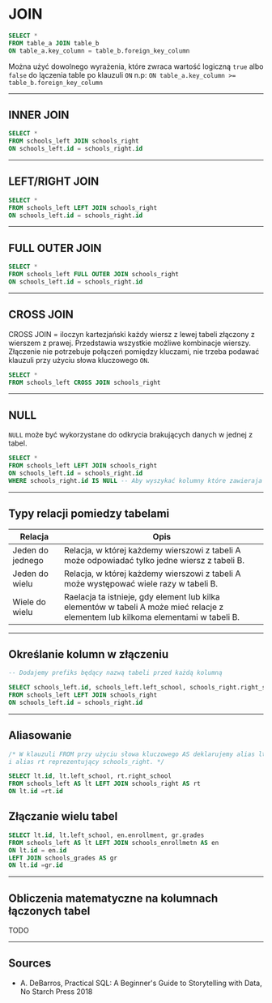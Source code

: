 # JOIN
```sql
SELECT * 
FROM table_a JOIN table_b
ON table_a.key_column = table_b.foreign_key_column
```
Można użyć dowolnego wyrażenia, które zwraca wartość logiczną `true` albo `false`
do lączenia table po klauzuli `ON` n.p: `ON table_a.key_column >= table_b.foreign_key_column`
___
## INNER JOIN
```sql
SELECT *
FROM schools_left JOIN schools_right
ON schools_left.id = schools_right.id
```
___
## LEFT/RIGHT JOIN
```sql
SELECT *
FROM schools_left LEFT JOIN schools_right
ON schools_left.id = schools_right.id
```
___
## FULL OUTER JOIN
```sql
SELECT *
FROM schools_left FULL OUTER JOIN schools_right
ON schools_left.id = schools_right.id
```
___
## CROSS JOIN
CROSS JOIN = iloczyn kartezjański każdy wiersz z lewej tabeli złączony z wierszem z prawej.
Przedstawia wszystkie możliwe kombinacje wierszy. Złączenie nie potrzebuje połączeń pomiędzy kluczami,
nie trzeba podawać klauzuli przy użyciu słowa kluczowego `ON`.
```sql
SELECT *
FROM schools_left CROSS JOIN schools_right
```
___
## NULL
`NULL` może być wykorzystane do odkrycia brakujących danych w jednej z tabel.
```sql
SELECT *
FROM schools_left LEFT JOIN schools_right
ON schools_left.id = schools_right.id
WHERE schools_right.id IS NULL -- Aby wyszykać kolumny które zawieraja dane użlibyśmy IS NOT NULL
```
___
## Typy relacji pomiedzy tabelami
| Relacja | Opis |
|---------|------|
| Jeden do jednego | Relacja, w której każdemy wierszowi z tabeli A może odpowiadać tylko jedne wiersz z tabeli B.
| Jeden do wielu | Relacja, w której każdemy wierszowi z tabeli A może występować wiele razy w tabeli B.|
| Wiele do wielu | Raelacja ta istnieje, gdy element lub kilka elementów w tabeli A może mieć relacje z elementem lub kilkoma elementami w tabeli B.
___
## Określanie kolumn w złączeniu
```sql
-- Dodajemy prefiks będący nazwą tabeli przed każdą kolumną

SELECT schools_left.id, schools_left.left_school, schools_right.right_school
FROM schools_left LEFT JOIN schools_right
ON schools_left.id = schools_right.id
```
___
## Aliasowanie
```sql
/* W klauzuli FROM przy użyciu słowa kluczowego AS deklarujemy alias lt reprezentujący schools_left  
i alias rt reprezentujący schools_right. */

SELECT lt.id, lt.left_school, rt.right_school
FROM schools_left AS lt LEFT JOIN schools_right AS rt
ON lt.id =rt.id
```
## Złączanie wielu tabel
```sql
SELECT lt.id, lt.left_school, en.enrollment, gr.grades
FROM schools_left AS lt LEFT JOIN schools_enrollmetn AS en 
ON lt.id = en.id
LEFT JOIN schools_grades AS gr
ON lt.id =gr.id
```
___
## Obliczenia matematyczne na kolumnach łączonych tabel
TODO
___
## Sources
- A. DeBarros, Practical SQL: A Beginner's Guide to Storytelling with Data, No Starch Press 2018